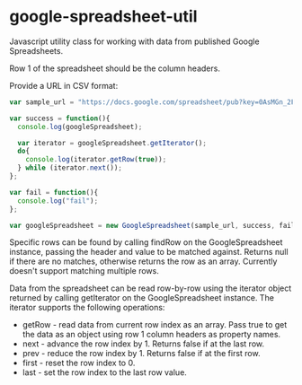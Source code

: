 google-spreadsheet-util
=======================

Javascript utility class for working with data from published Google Spreadsheets.

Row 1 of the spreadsheet should be the column headers.

Provide a URL in CSV format:
```javascript
var sample_url = "https://docs.google.com/spreadsheet/pub?key=0AsMGn_2Fl4CEdG1sQ1VtemtnZHRDT3pna1RzR0R6Q3c&output=csv";

var success = function(){
  console.log(googleSpreadsheet);

  var iterator = googleSpreadsheet.getIterator();
  do{
    console.log(iterator.getRow(true));
  } while (iterator.next());
};

var fail = function(){
  console.log("fail");
};

var googleSpreadsheet = new GoogleSpreadsheet(sample_url, success, fail);
```

Specific rows can be found by calling findRow on the GoogleSpreadsheet instance, passing the header and value to be matched against. Returns null if there are no matches, otherwise returns the row as an array. Currently doesn't support matching multiple rows.

Data from the spreadsheet can be read row-by-row using the iterator object returned by calling getIterator on the GoogleSpreadsheet instance. The iterator supports the following operations:

* getRow - read data from current row index as an array. Pass true to get the data as an object using row 1 column headers as property names.
* next - advance the row index by 1. Returns false if at the last row.
* prev - reduce the row index by 1. Returns false if at the first row.
* first - reset the row index to 0.
* last - set the row index to the last row value.
